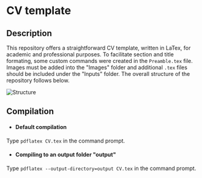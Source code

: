 # CV template

## Description

This repository offers a straightforward CV template, written in LaTex, for academic and professional purposes. To facilitate section and title formating, 
some custom commands were created in the `Preamble.tex` file. Images must be added into the "Images" folder and additional `.tex` files should be included under the "Inputs" folder. The overall structure of the repository follows below.

![Structure](https://user-images.githubusercontent.com/57146345/231843683-c4c16d0b-3592-423c-b1ce-f49070b8d465.png)




## Compilation

- #### **Default compilation**
Type `pdflatex CV.tex` in the command prompt.

- #### **Compiling to an output folder "output"**
Type `pdflatex --output-directory=output CV.tex` in the command prompt.


